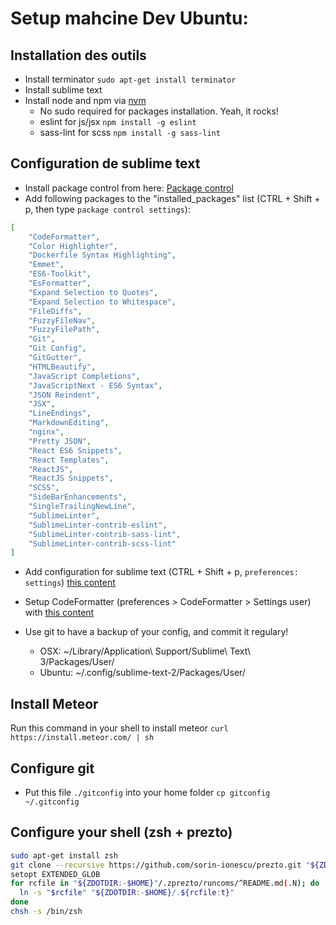# Setup mahcine Dev Ubuntu:

## Installation des outils
* Install terminator `sudo apt-get install terminator`
* Install sublime text
* Install node and npm via [nvm](https://github.com/creationix/nvm)
    - No sudo required for packages installation. Yeah, it rocks!
    - eslint for js/jsx `npm install -g eslint`
    - sass-lint for scss `npm install -g sass-lint`

## Configuration de sublime text

* Install package control from here: [Package control](https://packagecontrol.io/)
* Add following packages to the "installed_packages" list (CTRL + Shift + p, then type `package control settings`):

```json
[
    "CodeFormatter",
    "Color Highlighter",
    "Dockerfile Syntax Highlighting",
    "Emmet",
    "ES6-Toolkit",
    "EsFormatter",
    "Expand Selection to Quotes",
    "Expand Selection to Whitespace",
    "FileDiffs",
    "FuzzyFileNav",
    "FuzzyFilePath",
    "Git",
    "Git Config",
    "GitGutter",
    "HTMLBeautify",
    "JavaScript Completions",
    "JavaScriptNext - ES6 Syntax",
    "JSON Reindent",
    "JSX",
    "LineEndings",
    "MarkdownEditing",
    "nginx",
    "Pretty JSON",
    "React ES6 Snippets",
    "React Templates",
    "ReactJS",
    "ReactJS Snippets",
    "SCSS",
    "SideBarEnhancements",
    "SingleTrailingNewLine",
    "SublimeLinter",
    "SublimeLinter-contrib-eslint",
    "SublimeLinter-contrib-sass-lint",
    "SublimeLinter-contrib-scss-lint"
]
```

* Add configuration for sublime text (CTRL + Shift + p, `preferences: settings`) [this content](./sublime_text_settings/Preferences.sublime-settings)

* Setup CodeFormatter (preferences > CodeFormatter > Settings user) with [this content](./sublime_text_settings/CodeFormatter.sublime-settings)

* Use git to have a backup of your config, and commit it regulary!
    - OSX: ~/Library/Application\ Support/Sublime\ Text\ 3/Packages/User/
    - Ubuntu: ~/.config/sublime-text-2/Packages/User/

## Install Meteor

Run this command in your shell to install meteor `curl https://install.meteor.com/ | sh`

## Configure git

* Put this file `./gitconfig` into your home folder `cp gitconfig ~/.gitconfig`

## Configure your shell (zsh + prezto)

```bash
sudo apt-get install zsh
git clone --recursive https://github.com/sorin-ionescu/prezto.git "${ZDOTDIR:-$HOME}/.zprezto"
setopt EXTENDED_GLOB
for rcfile in "${ZDOTDIR:-$HOME}"/.zprezto/runcoms/^README.md(.N); do
  ln -s "$rcfile" "${ZDOTDIR:-$HOME}/.${rcfile:t}"
done
chsh -s /bin/zsh
```
